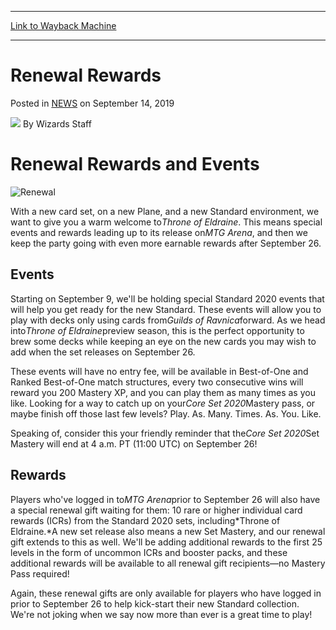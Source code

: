 
---
[Link to Wayback Machine](https://web.archive.org/web/20201112022219/https://magic.wizards.com/en/articles/archive/renewal-rewards-2019-01-01)

[_metadata_:author]:- "Wizards Staff"
[_metadata_:description]:- "Renewal Rewards and Events With a new card set, on a new Plane, and a new Standard environment, we want to give you a warm welcome toThrone of Eldraine. This means special events and rewards leading up to its release onMTG Arena, and then we keep the party going with even more earnable rewards after September 26."
[_metadata_:generator]:- "Drupal 7 (http://drupal.org)"
[_metadata_:node]:- "1472241"
[_metadata_:path_date]:- "2019-01-01"
[_metadata_:publish_date]:- "2019-09-14"
[_metadata_:source]:- "div-main-content"
[_metadata_:title]:- "Renewal Rewards"
[_metadata_:wayback_capture_timestamp]:- "2020-11-12 02:22:19"
[_metadata_:wayback_raw_url]:- "https://web.archive.org/web/20201112022219id_/https://magic.wizards.com/en/articles/archive/renewal-rewards-2019-01-01"
[_metadata_:wayback_url]:- "https://magic.wizards.com/en/articles/archive/renewal-rewards-2019-01-01"
---


Renewal Rewards
===============



 Posted in [NEWS](/en/articles?source=MX_Nav2020)
 on September 14, 2019 






![](https://media.magic.wizards.com/styles/auth_small/public/generic-avatar-150_380.png)
By Wizards Staff











Renewal Rewards and Events
==========================


![Renewal](https://media.wizards.com/2019/images/daily/renewalrewards2.jpg)


With a new card set, on a new Plane, and a new Standard environment, we want to give you a warm welcome to*Throne of Eldraine*. This means special events and rewards leading up to its release on*MTG Arena*, and then we keep the party going with even more earnable rewards after September 26.


Events
------


Starting on September 9, we'll be holding special Standard 2020 events that will help you get ready for the new Standard. These events will allow you to play with decks only using cards from*Guilds of Ravnica*forward. As we head into*Throne of Eldraine*preview season, this is the perfect opportunity to brew some decks while keeping an eye on the new cards you may wish to add when the set releases on September 26.


These events will have no entry fee, will be available in Best-of-One and Ranked Best-of-One match structures, every two consecutive wins will reward you 200 Mastery XP, and you can play them as many times as you like. Looking for a way to catch up on your*Core Set 2020*Mastery pass, or maybe finish off those last few levels? Play. As. Many. Times. As. You. Like.


Speaking of, consider this your friendly reminder that the*Core Set 2020*Set Mastery will end at 4 a.m. PT (11:00 UTC) on September 26!


Rewards
-------


Players who've logged in to*MTG Arena*prior to September 26 will also have a special renewal gift waiting for them: 10 rare or higher individual card rewards (ICRs) from the Standard 2020 sets, including*Throne of Eldraine.*A new set release also means a new Set Mastery, and our renewal gift extends to this as well. We'll be adding additional rewards to the first 25 levels in the form of uncommon ICRs and booster packs, and these additional rewards will be available to all renewal gift recipients—no Mastery Pass required!


Again, these renewal gifts are only available for players who have logged in prior to September 26 to help kick-start their new Standard collection. We're not joking when we say now more than ever is a great time to play!







